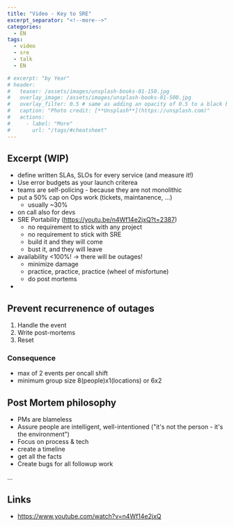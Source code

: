 ```yaml
---
title: "Video - Key to SRE"
excerpt_separator: "<!--more-->"
categories:
  - EN
tags:
  - video
  - sre
  - talk
  - EN

# excerpt: "by Year"
# header:
#   teaser: /assets/images/unsplash-books-01-150.jpg
#   overlay_image: /assets/images/unsplash-books-01-500.jpg
#   overlay_filter: 0.5 # same as adding an opacity of 0.5 to a black background
#   caption: "Photo credit: [**Unsplash**](https://unsplash.com)"
#   actions:
#     - label: "More"
#       url: "/tags/#cheatsheet"
---
```



## Excerpt (WIP)
* define written SLAs, SLOs for every service (and measure it!)
* Use error budgets as your launch criterea
* teams are self-policing - because they are not monolithic
* put a 50% cap on Ops work (tickets, maintanence, ...)
  * usually ~30%
* on call also for devs
* SRE Portability (https://youtu.be/n4Wf14e2jxQ?t=2387)
  * no requirement to stick with any project
  * no requirement to stick with SRE
  * build it and they will come
  * bust it, and they will leave
* availability <100%! -> there will be outages!
  * minimize damage
  * practice, practice, practice (wheel of misfortune)
  * do post mortems
* 

## Prevent recurrenence of outages
1. Handle the event
2. Write post-mortems
3. Reset

### Consequence
* max of 2 events per oncall shift
* minimum group size 8(people)x1(locations) or 6x2


## Post Mortem philosophy
* PMs are blameless
* Assure people are intelligent, well-intentioned ("it's not the person - it's the environment")
* Focus on process & tech
* create a timeline
* get all the facts
* Create bugs for all followup work

...


## Links
* https://www.youtube.com/watch?v=n4Wf14e2jxQ